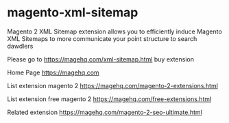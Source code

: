 # magento-xml-sitemap
Magento 2 XML Sitemap extension allows you to efficiently induce Magento XML Sitemaps to more communicate your point structure to search dawdlers

Please go to https://magehq.com/xml-sitemap.html buy extension

Home Page https://magehq.com

List extension magento 2 https://magehq.com/magento-2-extensions.html

List extension free magento 2 https://magehq.com/free-extensions.html

Related extension https://magehq.com/magento-2-seo-ultimate.html
